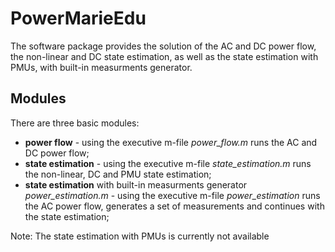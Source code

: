 # PowerMarieEdu

The software package provides the solution of the AC and DC power flow, the non-linear and DC state estimation, as well as the state estimation with PMUs, with built-in measurments generator.

## Modules

There are three basic modules:
   - **power flow** - using the executive m-file *power_flow.m* runs the AC and DC power flow;
   - **state estimation** - using the executive m-file *state_estimation.m* runs the non-linear, DC and PMU state estimation;
   - **state estimation** with built-in measurments generator *power_estimation.m* - using the executive m-file *power_estimation* runs the AC power flow, generates a set of measurements and continues with the state estimation;
   
Note: The state estimation with PMUs is currently not available

